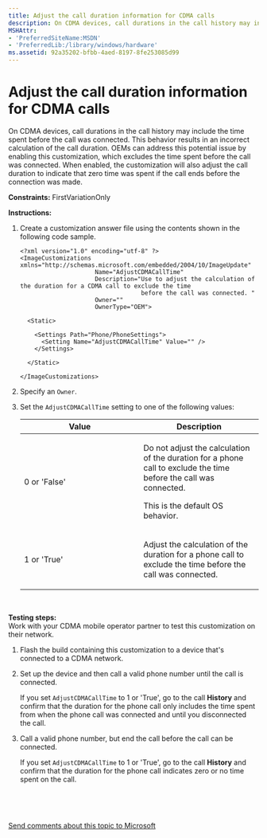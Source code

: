 ```yaml
---
title: Adjust the call duration information for CDMA calls
description: On CDMA devices, call durations in the call history may include the time spent before the call was connected.
MSHAttr:
- 'PreferredSiteName:MSDN'
- 'PreferredLib:/library/windows/hardware'
ms.assetid: 92a35202-bfbb-4aed-8197-8fe253085d99
---
```


# Adjust the call duration information for CDMA calls


On CDMA devices, call durations in the call history may include the time spent before the call was connected. This behavior results in an incorrect calculation of the call duration. OEMs can address this potential issue by enabling this customization, which excludes the time spent before the call was connected. When enabled, the customization will also adjust the call duration to indicate that zero time was spent if the call ends before the connection was made.

<a href="" id="constraints---firstvariationonly"></a>**Constraints:** FirstVariationOnly  

<a href="" id="instructions-"></a>**Instructions:**  
1.  Create a customization answer file using the contents shown in the following code sample.

    ``` syntax
    <?xml version="1.0" encoding="utf-8" ?>  
    <ImageCustomizations xmlns="http://schemas.microsoft.com/embedded/2004/10/ImageUpdate"  
                         Name="AdjustCDMACallTime"  
                         Description="Use to adjust the calculation of the duration for a CDMA call to exclude the time
                                      before the call was connected. "  
                         Owner=""  
                         OwnerType="OEM"> 
      
      <Static>  

        <Settings Path="Phone/PhoneSettings">  
          <Setting Name="AdjustCDMACallTime" Value="" />
        </Settings>  

      </Static>

    </ImageCustomizations>
    ```

2.  Specify an `Owner`.

3.  Set the `AdjustCDMACallTime` setting to one of the following values:

    <table>
    <colgroup>
    <col width="50%" />
    <col width="50%" />
    </colgroup>
    <thead>
    <tr class="header">
    <th>Value</th>
    <th>Description</th>
    </tr>
    </thead>
    <tbody>
    <tr class="odd">
    <td><p>0 or 'False'</p></td>
    <td><p>Do not adjust the calculation of the duration for a phone call to exclude the time before the call was connected.</p>
    <p>This is the default OS behavior.</p></td>
    </tr>
    <tr class="even">
    <td><p>1 or 'True'</p></td>
    <td><p>Adjust the calculation of the duration for a phone call to exclude the time before the call was connected.</p></td>
    </tr>
    </tbody>
    </table>

     

<a href="" id="testing-steps-"></a>**Testing steps:**  
Work with your CDMA mobile operator partner to test this customization on their network.

1.  Flash the build containing this customization to a device that's connected to a CDMA network.

2.  Set up the device and then call a valid phone number until the call is connected.

    If you set `AdjustCDMACallTime` to 1 or 'True', go to the call **History** and confirm that the duration for the phone call only includes the time spent from when the phone call was connected and until you disconnected the call.

3.  Call a valid phone number, but end the call before the call can be connected.

    If you set `AdjustCDMACallTime` to 1 or 'True', go to the call **History** and confirm that the duration for the phone call indicates zero or no time spent on the call.

 

 

[Send comments about this topic to Microsoft](mailto:wsddocfb@microsoft.com?subject=Documentation%20feedback%20%5Bp_phCustomization\p_phCustomization%5D:%20Adjust%20the%20call%20duration%20information%20for%20CDMA%20calls%20%20RELEASE:%20%289/7/2016%29&body=%0A%0APRIVACY%20STATEMENT%0A%0AWe%20use%20your%20feedback%20to%20improve%20the%20documentation.%20We%20don't%20use%20your%20email%20address%20for%20any%20other%20purpose,%20and%20we'll%20remove%20your%20email%20address%20from%20our%20system%20after%20the%20issue%20that%20you're%20reporting%20is%20fixed.%20While%20we're%20working%20to%20fix%20this%20issue,%20we%20might%20send%20you%20an%20email%20message%20to%20ask%20for%20more%20info.%20Later,%20we%20might%20also%20send%20you%20an%20email%20message%20to%20let%20you%20know%20that%20we've%20addressed%20your%20feedback.%0A%0AFor%20more%20info%20about%20Microsoft's%20privacy%20policy,%20see%20http://privacy.microsoft.com/default.aspx. "Send comments about this topic to Microsoft")





